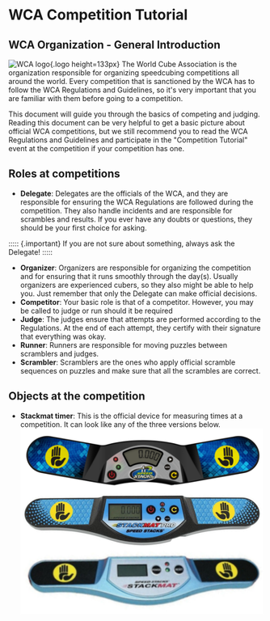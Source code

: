 # WCA Competition Tutorial

## WCA Organization - General Introduction
![WCA logo](https://www.worldcubeassociation.org/files/WCAlogo_notext.svg){.logo height=133px}
The World Cube Association is the organization responsible for organizing speedcubing competitions all around the world.
Every competition that is sanctioned by the WCA has to follow the WCA Regulations and Guidelines,
so it's very important that you are familiar with them before going to a competition.

This document will guide you through the basics of competing and judging. Reading this document can be very helpful
to get a basic picture about official WCA competitions, but we still recommend you to read the WCA Regulations and Guidelines
and participate in the "Competition Tutorial" event at the competition if your competition has one.

## Roles at competitions
- **Delegate**: Delegates are the officials of the WCA, and they are responsible for ensuring the WCA Regulations
are followed during the competition. They also handle incidents and are responsible for scrambles and results.
If you ever have any doubts or questions, they should be your first choice for asking.

::::: {.important}
If you are not sure about something, always ask the Delegate!
:::::

- **Organizer**: Organizers are responsible for organizing the competition and for ensuring that it runs smoothly
through the day(s). Usually organizers are experienced cubers, so they also might be able to help you.
Just remember that only the Delegate can make official decisions.
- **Competitor**: Your basic role is that of a competitor. However, you may be called to judge or run
should it be required
- **Judge**: The judges ensure that attempts are performed according to the Regulations. At the end of each attempt,
they certify with their signature that everything was okay.
- **Runner**: Runners are responsible for moving puzzles between scramblers and judges.
- **Scrambler**: Scramblers are the ones who apply official scramble sequences on puzzles
and make sure that all the scrambles are correct.

## Objects at the competition
- **Stackmat timer**: This is the official device for measuring times at a competition.
It can look like any of the three versions below.
![Timers](images/stackmat_timers.png)